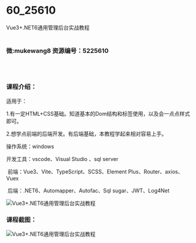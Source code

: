 # 60_25610
Vue3+.NET6通用管理后台实战教程
<br/></br>
<h3>微:mukewang8 资源编号：5225610</h3>
<br/></br>
<h3>课程介绍：</h3>
<p>适用于：</p>
<p>1.有一定HTML+CSS基础。知道基本的Dom结构和标签使用，以及会一点点样式即可。</p>
<p>2.想学点前端的后端开发。有后端基础，本教程学起来相对容易上手。</p>
<p>操作系统：windows</p>
<p>开发工具：vscode、Visual Studio 、sql server</p>
<p>​ 前端：<a title="查看与 Vue3 相关的文章" target="_blank">Vue3</a>、Vite、TypeScript、SCSS、Element Plus、Router、axios、Vuex</p>
<p>​ 后端：<a title="查看与 .NET6 相关的文章" target="_blank">.NET6</a>、Automapper、Autofac、Sql sugar、JWT、Log4Net</p>
<p><img src="https://www.ko996.com/wp-content/uploads/img/2022/08/1-4-300x173.png" alt="Vue3+.NET6通用管理后台实战教程"></p>
<div class="info-desc">
<h3>课程截图：</h3>
<p><img src="https://www.ko996.com/wp-content/uploads/img/2022/08/2-4.png" alt="Vue3+.NET6通用管理后台实战教程"></p>


			
</div>
